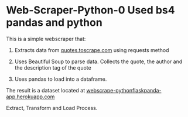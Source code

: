 # Web-Scraper-Python-0 Used bs4 pandas and python
This is a simple webscraper that:

1. Extracts data from [quotes.toscrape.com](https://quotes.toscrape.com/) using requests method

2. Uses Beautiful Soup to parse data. Collects the quote, the author and the description tag of the quote
      
      
3. Uses pandas to load into a dataframe.

The result is a dataset located at [webscrape-pythonflaskpanda-app.herokuapp.com](http://webscrape-pythonflaskpanda-app.herokuapp.com/pizza/) 

Extract, Transform and Load Process. 
